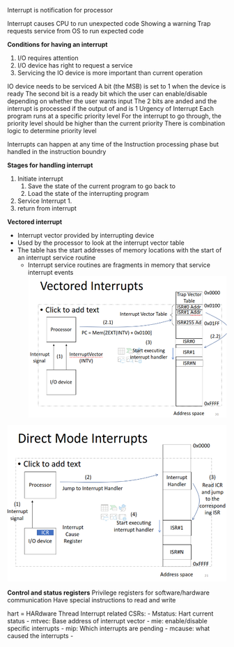 Interrupt is notification for processor

Interrupt causes CPU to run unexpected code
    Showing a warning
Trap requests service from OS to run expected code

**Conditions for having an interrupt**
1. I/O requires attention
2. I/O device has right to request a service
3. Servicing the IO device is more important than current operation


IO device needs to be serviced
    A bit (the MSB) is set to 1 when the device is ready
    The second bit is a ready bit which the user can enable/disable depending on whether the user wants input
    The 2 bits are anded and the interrupt is processed if the output of and is 1
Urgency of Interrupt
    Each program runs at a specific priority level
    For the interrupt to go through, the priority level should be higher than the current priority
        There is combination logic to determine priority level
    

Interrupts can happen at any time of the Instruction processing phase but handled in the instruction boundry

**Stages for handling interrupt**
1. Initiate interrupt
   1. Save the state of the current program to go back to
   2. Load the state of the interrupting program
2. Service Interrupt
   1. 
3. return from interrupt

**Vectored interrupt**
- Interrupt vector provided by interrupting device
- Used by the processor to look at the interrupt vector table
- The table has the start addresses of memory locations with the start of an interrupt service routine
    - Interrupt service routines are fragments in memory that service interrupt events
![Vectored](image-14.png)

![Direct](image-15.png)

**Control and status registers**
Privilege registers for software/hardware communication
Have special instructions to read and write

hart = HARdware Thread
    Interrupt related CSRs:
      - Mstatus: Hart current status
      - mtvec: Base address of interrupt vector
      - mie: enable/disable specific interrupts
      - mip: Which interrupts are pending
      - mcause: what caused the interrupts
      - 
